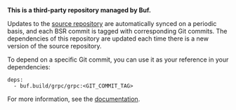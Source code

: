 **This is a third-party repository managed by Buf.**

Updates to the [source repository](https://github.com/grpc/grpc-proto) are automatically synced on a
periodic basis, and each BSR commit is tagged with corresponding Git commits. The dependencies of
this repository are updated each time there is a new version of the source repository.

To depend on a specific Git commit, you can use it as your reference in your dependencies:

```
deps:
  - buf.build/grpc/grpc:<GIT_COMMIT_TAG>
```

For more information, see the [documentation](https://buf.build/docs/bsr/overview).
